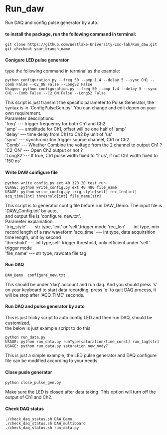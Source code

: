 # Run_daw

Run DAQ and config pulse generator by auto.

#### to install the package, run the following command in terminal:

```
git clone https://github.com/Westlake-University-Lsc-lab/Run_daw.git
git checkout your_branch_name
```

#### Conigure LED pulse generator

type the following command in terminal as the example:

```
python configuration.py --freq 50 --amp 1.4 --delay 5 --sync CH1 --comb False --C2_ON False --LongS2 False
Usagee: python configuration.py --freq 50 --amp 1.4 --delay 5 --sync CH1 --Comb False --C2_ON False --LongS2 False
```
This script is just transmit the specific parameter to Pulse Generator, the syntax is in 'ConfigPulseGen.py'.
You can change and edit depen on your own requirement.  
Parameter descriptions:  
'freq'  --- trigger frequency for both Ch1 and Ch2  
'amp'   --- amplitude for Ch1, offset will be one half of 'amp'  
'delay' --- time delay from Ch1 to Ch2 by unit of 'us'  
'sync'  --- synchroniziton trigger source channel, Ch1 or Ch2   
'Comb'  --- Whether Combine the voltage from the 2 channel to output Ch1 ?  
'C2_ON' --- Open Ch2 output or not ?  
'LongS2'--- If true, Ch1 pulse width fixed to '2 us', if not Ch1 width fixed to '150 ns'  


#### Write DAW configure file

```
python write_config.py ext 40 120 20 test_run
USAGE: python write_config.py ext 40 480 file_name
USAGE: python write_config.py trig_style[self] rec_len[int] acq_time[int] threshold[int] file_name[str]
```
This script is to generator config file before run DAW_Demo. The input file is 'DAW_Config.txt' by auto,  
and output file is 'configure_new.txt'.  
Parameter explaination:  
'trig_style' --- str type, 'ext' or 'self',trigger mode 
'rec_len'    --- int type, min record length of a raw waveform 
'acq_time'   --- int type, data acquirsition time length, unit by second   
'threshold'  --- int type,self-trigger threshold, only efficient under 'self' trigger mode   
'file_name'  --- str type, rawdata file tag   


#### Run DAQ

```
DAW_Demo  configure_new.txt
```
This should be under 'daq' account and run daq.
And you should press 's' on your keyboard to start data recording, press
'q' to quit DAQ process, it will be stop after 'ACQ_TIME' seconds.


#### Run DAQ and pulse generator by auto

This is just tricky script to auto config LED and then run DAQ, should be customized,  
the below is just example script to do this
```
python run_data.py
USAGE: python run_data.py runType[saturation/time_const] run_tag[str]
USAGE: python run_data.py saturation new_nody7
```

This is just a simple example, the LED pulse generator and DAQ configure file
can be modified according to your needs.

#### Close pusle generator

```
python close_pulse_gen.py
```
Make sure the LED is closed after data taking.
This option will turn off the output of Ch1 and Ch2.

#### Check DAQ status
```
./check_daq_status.sh DAW_Demo
./check_daq_status.sh DAW_multiboard
./check_daq_status.sh run_data.py
```
